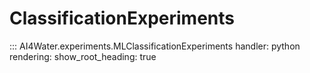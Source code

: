 # ClassificationExperiments
::: AI4Water.experiments.MLClassificationExperiments
    handler: python
    rendering:
        show_root_heading: true
        